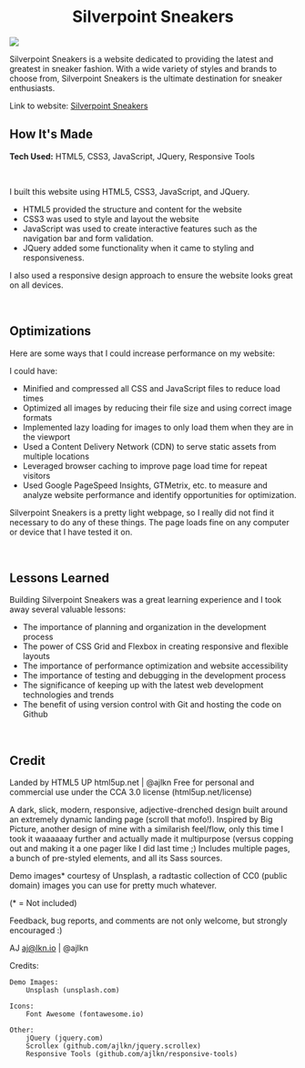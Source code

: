 <h1 align="center">Silverpoint Sneakers</h1>
<img src="https://i.imgur.com/xrt8TIQ.png">
<br>
<p>Silverpoint Sneakers is a website dedicated to providing the latest and greatest in sneaker fashion. With a wide variety of styles and brands to choose from, Silverpoint Sneakers is the ultimate destination for sneaker enthusiasts.</p>
<p>Link to website: <a href="https://www.tyleriscoding.com/restaurant/index.html">Silverpoint Sneakers</a></p>
<h2>How It's Made</h2>
<p><strong>Tech Used:</strong> HTML5, CSS3, JavaScript, JQuery, Responsive Tools</p>
<br>
<p>
I built this website using HTML5, CSS3, JavaScript, and JQuery.

- HTML5 provided the structure and content for the website
- CSS3 was used to style and layout the website
- JavaScript was used to create interactive features such as the navigation bar and form validation.
- JQuery added some functionality when it came to styling and responsiveness.

I also used a responsive design approach to ensure the website looks great on all devices.</p>
<br>
<h2>Optimizations</h2>
<p>Here are some ways that I could increase performance on my website:

I could have:
- Minified and compressed all CSS and JavaScript files to reduce load times
- Optimized all images by reducing their file size and using correct image formats
- Implemented lazy loading for images to only load them when they are in the viewport
- Used a Content Delivery Network (CDN) to serve static assets from multiple locations
- Leveraged browser caching to improve page load time for repeat visitors
- Used Google PageSpeed Insights, GTMetrix, etc. to measure and analyze website performance and identify opportunities for optimization.

Silverpoint Sneakers is a pretty light webpage, so I really did not find it necessary to do any of these things. The page loads fine on any computer or device that I have tested it on.
</p>
<br>
<h2>Lessons Learned</h2>
<p>Building Silverpoint Sneakers was a great learning experience and I took away several valuable lessons:

- The importance of planning and organization in the development process
- The power of CSS Grid and Flexbox in creating responsive and flexible layouts
- The importance of performance optimization and website accessibility
- The importance of testing and debugging in the development process
- The significance of keeping up with the latest web development technologies and trends
- The benefit of using version control with Git and hosting the code on Github</p>
<br>
<h2>Credit</h2>

Landed by HTML5 UP
html5up.net | @ajlkn
Free for personal and commercial use under the CCA 3.0 license (html5up.net/license)


A dark, slick, modern, responsive, adjective-drenched design built around an extremely
dynamic landing page (scroll that mofo!). Inspired by Big Picture, another design
of mine with a similarish feel/flow, only this time I took it waaaaaay further and
actually made it multipurpose (versus copping out and making it a one pager like I
did last time ;) Includes multiple pages, a bunch of pre-styled elements, and all
its Sass sources.

Demo images* courtesy of Unsplash, a radtastic collection of CC0 (public domain) images
you can use for pretty much whatever.

(* = Not included)

Feedback, bug reports, and comments are not only welcome, but strongly encouraged :)

AJ
aj@lkn.io | @ajlkn


Credits:

	Demo Images:
		Unsplash (unsplash.com)

	Icons:
		Font Awesome (fontawesome.io)

	Other:
		jQuery (jquery.com)
		Scrollex (github.com/ajlkn/jquery.scrollex)
		Responsive Tools (github.com/ajlkn/responsive-tools)
